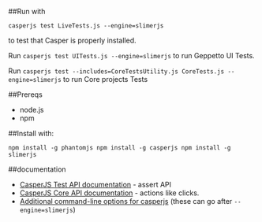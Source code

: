 ##Run with

`casperjs test LiveTests.js --engine=slimerjs`

to test that Casper is properly installed.

Run `casperjs test UITests.js --engine=slimerjs` to run Geppetto UI Tests.

Run `casperjs test --includes=CoreTestsUtility.js CoreTests.js --engine=slimerjs` to run Core projects Tests

##Prereqs

* node.js
* npm

##Install with:

`npm install -g phantomjs npm install -g casperjs npm install -g slimerjs`

##documentation

* [CasperJS Test API documentation](http://docs.casperjs.org/en/latest/modules/tester.html) - assert API
* [CasperJS Core API documentation](http://docs.casperjs.org/en/latest/modules/casper.html) - actions like clicks.
* [Additional command-line options for casperjs](https://docs.slimerjs.org/current/configuration.html#command-line-options) (these can go after `--engine=slimerjs`)